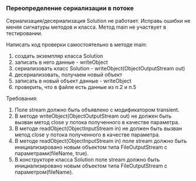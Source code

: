 
### Переопределение сериализации в потоке

Сериализация/десериализация Solution не работает.
Исправь ошибки не меняя сигнатуры методов и класса.
Метод main не участвует в тестировании.

Написать код проверки самостоятельно в методе main:
1) создать экземпляр класса Solution
2) записать в него данные  - writeObject
3) сериализовать класс Solution  - writeObject(ObjectOutputStream out)
4) десериализовать, получаем новый объект
5) записать в новый объект данные - writeObject
6) проверить, что в файле есть данные из п.2 и п.5


Требования:
1.	Поле stream должно быть объявлено с модификатором transient.
2.	В методе writeObject(ObjectOutputStream out) не должен быть вызван метод close у потока полученного в качестве параметра.
3.	В методе readObject(ObjectInputStream in) не должен быть вызван метод close у потока полученного в качестве параметра.
4.	В методе readObject(ObjectInputStream in) поле stream должно быть инициализировано новым объектом типа FileOutputStream с параметрами(fileName, true).
5.	В конструкторе класса Solution поле stream должно быть инициализировано новым объектом типа FileOutputStream с параметром(fileName).


